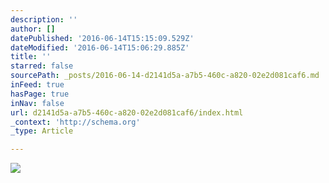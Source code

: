 ```yaml
---
description: ''
author: []
datePublished: '2016-06-14T15:15:09.529Z'
dateModified: '2016-06-14T15:06:29.885Z'
title: ''
starred: false
sourcePath: _posts/2016-06-14-d2141d5a-a7b5-460c-a820-02e2d081caf6.md
inFeed: true
hasPage: true
inNav: false
url: d2141d5a-a7b5-460c-a820-02e2d081caf6/index.html
_context: 'http://schema.org'
_type: Article

---
```

![](https://the-grid-user-content.s3-us-west-2.amazonaws.com/d4020102-75dc-483b-8ba1-620f5418b273.jpg)